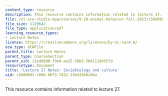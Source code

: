 ```yaml
---
content_type: resource
description: This resource contains information related to lecture 27.
file: /ol-ocw-studio-app/courses/9-20-animal-behavior-fall-2013/c58d00d2c606b673742223b43366c0ba_MIT9_20F13_Lec27.pdf
file_size: 1129642
file_type: application/pdf
learning_resource_types:
- Lecture Notes
license: https://creativecommons.org/licenses/by-nc-sa/4.0/
ocw_type: OCWFile
parent_title: Lecture Notes
parent_type: CourseSection
parent_uid: 11edd880-f9e9-ee25-58b5-5b811189557d
resourcetype: Document
title: 'Lecture 27 Notes: Sociobiology and culture'
uid: c58d00d2-c606-b673-7422-23b43366c0ba
---
```

This resource contains information related to lecture 27.